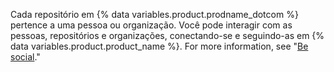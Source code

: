 Cada repositório em {% data variables.product.prodname_dotcom %} pertence a uma pessoa ou organização. Você pode interagir com as pessoas, repositórios e organizações, conectando-se e seguindo-as em {% data variables.product.product_name %}. For more information, see "[Be social](/articles/be-social)."
